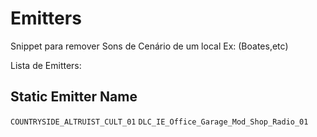 # Emitters
Snippet para remover Sons de Cenário de um local Ex: (Boates,etc)


Lista de Emitters: 

Static Emitter Name
---
`COUNTRYSIDE_ALTRUIST_CULT_01`
`DLC_IE_Office_Garage_Mod_Shop_Radio_01`

